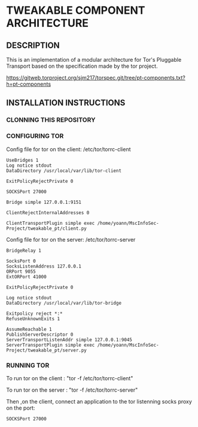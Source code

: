 # TWEAKABLE COMPONENT ARCHITECTURE

## DESCRIPTION
This is an implementation of a modular architecture for Tor's Pluggable Transport based on the specification made by the tor project.

https://gitweb.torproject.org/sjm217/torspec.git/tree/pt-components.txt?h=pt-components

## INSTALLATION INSTRUCTIONS

### CLONNING THIS REPOSITORY

### CONFIGURING TOR
Config file for tor on the client: /etc/tor/torrc-client

```
UseBridges 1
Log notice stdout
DataDirectory /usr/local/var/lib/tor-client

ExitPolicyRejectPrivate 0

SOCKSPort 27000

Bridge simple 127.0.0.1:9151

ClientRejectInternalAddresses 0

ClientTransportPlugin simple exec /home/yoann/MscInfoSec-Project/tweakable_pt/client.py
```

Config file for tor on the server: /etc/tor/torrc-server

```
BridgeRelay 1

SocksPort 0
SocksListenAddress 127.0.0.1 
ORPort 9055
ExtORPort 41000

ExitPolicyRejectPrivate 0

Log notice stdout
DataDirectory /usr/local/var/lib/tor-bridge

Exitpolicy reject *:*
RefuseUnknownExits 1

AssumeReachable 1
PublishServerDescriptor 0
ServerTransportListenAddr simple 127.0.0.1:9045
ServerTransportPlugin simple exec /home/yoann/MscInfoSec-Project/tweakable_pt/server.py
```

### RUNNING TOR

To run tor on the client : "tor -f /etc/tor/torrc-client"

To run tor on the server : "tor -f /etc/tor/torrc-server"

Then ,on the client, connect an application to the tor listenning socks proxy on the port: 

```
SOCKSPort 27000
```